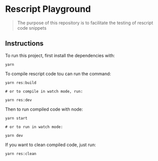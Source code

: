 # Rescript Playground

> The purpose of this repository is to facilitate the testing of rescript code snippets

## Instructions

To run this project, first install the dependencies with:

```shell
yarn
```

To compile rescript code tou can run the command:

```shell
yarn res:build

# or to compile in watch mode, run:

yarn res:dev
```

Then to run compiled code with node:

```shell
yarn start

# or to run in watch mode:

yarn dev
```

If you want to clean compiled code, just run:

```shell
yarn res:clean
```
